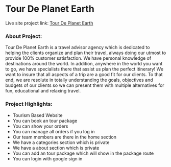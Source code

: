 # Tour De Planet Earth

Live site project link: [Tour De Planet Earth](https://tour-de-planet-earth-client.web.app/)

### About Project:
Tour De Planet Earth is a travel advisor agency which is dedicated to helping the clients organize and plan their travel, always doing our utmost to provide 100% customer satisfaction. We have personal knowledge of destinations around the world.  In addition, anywhere in the world you want to go, we have specialists there that assist us plan the perfect itinerary! We want to insure that all aspects of a trip are a good fit for our clients. To that end, we are resolute in totally understanding the goals, objectives and budgets of our clients so we can present them with multiple alternatives for fun, educational and relaxing travel.

### Project Highlights:
* Tourism Based Website
* You can book an tour package
* You can show your orders
* You can manage all orders if you log in
* Our team members are there in the home section
* We have a categories section which is private
* We have a about section which is private
* You can add an tour package which will show in the package route
* You can login with google sign in